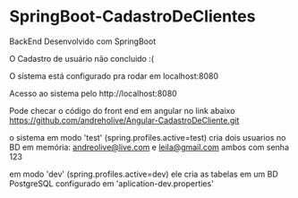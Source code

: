 # SpringBoot-CadastroDeClientes
BackEnd Desenvolvido com SpringBoot

O Cadastro de usuário não concluido :(

O sistema está configurado pra rodar em localhost:8080

Acesso ao sistema pelo http://localhost:8080

Pode checar o código do front end em angular no link abaixo
https://github.com/andreholive/Angular-CadastroDeCliente.git

o sistema em modo 'test' (spring.profiles.active=test) cria dois usuarios no BD em memória: andreolive@live.com e leila@gmail.com ambos com senha 123

em modo 'dev' (spring.profiles.active=dev) ele cria as tabelas em um BD PostgreSQL configurado em 'aplication-dev.properties'
